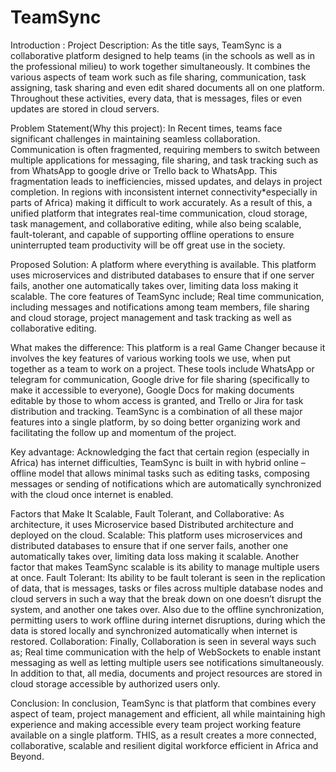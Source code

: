 # TeamSync
Introduction :
Project Description: As the title says, TeamSync is a collaborative platform designed to help teams (in the schools as well as in the professional milieu) to work together simultaneously. It combines the various aspects of team work such as file sharing, communication, task assigning, task sharing and even edit shared documents all on one platform. Throughout these activities, every data, that is messages, files or even updates are stored in cloud servers.

Problem Statement(Why this project):
In Recent times, teams face significant challenges in maintaining seamless collaboration. Communication is often fragmented, requiring members to switch between multiple applications for messaging, file sharing, and task tracking such as from WhatsApp to google drive or Trello back to WhatsApp. This fragmentation leads to inefficiencies, missed updates, and delays in project completion. In regions with inconsistent internet connectivity*especially in parts of Africa) making it difficult to work accurately. As a result of this, a unified platform that integrates real-time communication, cloud storage, task management, and collaborative editing, while also being scalable, fault-tolerant, and capable of supporting offline operations to ensure uninterrupted team productivity will be off great use in the society.

Proposed Solution:
A platform where everything is available. This platform uses microservices and distributed databases to ensure that if one server fails, another one automatically takes over, limiting data loss making it scalable. The core features of TeamSync include; Real time communication, including messages and notifications among team members, file sharing and cloud storage, project management and task tracking as well as collaborative editing. 

What makes the difference:
This platform is a real Game Changer because it involves the key features of various working tools we use, when put together as a team to work on a project. These tools include WhatsApp or telegram for communication, Google drive for file sharing (specifically to make it accessible to everyone), Google Docs for making documents editable by those to whom access is granted, and Trello or Jira for task distribution and tracking. TeamSync is a combination of all these major features into a single platform, by so doing better organizing work and facilitating the follow up and momentum of the project.

Key advantage:
Acknowledging the fact that certain region (especially in Africa) has internet difficulties, TeamSync is built in with hybrid online – offline model that allows minimal tasks such as editing tasks, composing messages or sending of notifications which are automatically synchronized with the cloud once internet is enabled.

Factors that Make It Scalable, Fault Tolerant, and Collaborative:
As architecture, it uses Microservice based Distributed architecture and deployed on the cloud.
Scalable:
This platform uses microservices and distributed databases to ensure that if one server fails, another one automatically takes over, limiting data loss making it scalable. Another factor that makes TeamSync scalable is its ability to manage multiple users at once.
Fault Tolerant:
 Its ability to be fault tolerant is seen in the replication of data, that is messages, tasks or files across multiple database nodes and cloud servers in such a way that the break down on one doesn’t disrupt the system, and another one takes over. Also due to the offline synchronization, permitting users to work offline during internet disruptions, during which the data is stored locally and synchronized automatically when internet is restored.
Collaboration: 
Finally, Collaboration is seen in several ways such as; Real time communication with the help of WebSockets to enable instant messaging as well as letting multiple users see notifications simultaneously. In addition to that, all media, documents and project resources are stored in cloud storage accessible by authorized users only.

Conclusion:
In conclusion, TeamSync is that platform that combines every aspect of team, project management and efficient, all while maintaining high experience and making accessible every team project working feature available on a single platform. THIS, as a result creates a more connected, collaborative, scalable and resilient digital workforce efficient in Africa and Beyond.
